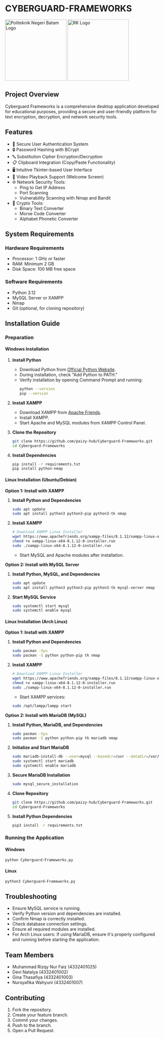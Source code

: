 # CYBERGUARD-FRAMEWORKS
<img src="https://github.com/paizy-hub/chipperhub/blob/main/logopoltek.png" alt="Politeknik Negeri Batam Logo" width="200"/> <img src="https://github.com/paizy-hub/chipperhub/blob/main/logorks.png" alt="RK Logo" width="200"/>

## Project Overview

Cyberguard Frameworks is a comprehensive desktop application developed for educational purposes, providing a secure and user-friendly platform for text encryption, decryption, and network security tools.

## Features

- 🔐 Secure User Authentication System
- 🔒 Password Hashing with BCrypt
- 🔤 Substitution Cipher Encryption/Decryption
- 📋 Clipboard Integration (Copy/Paste Functionality)
- 🖥️ Intuitive Tkinter-based User Interface
- 🎥 Video Playback Support (Welcome Screen)
- 🌐 Network Security Tools:
  - Ping to Get IP Address
  - Port Scanning
  - Vulnerability Scanning with Nmap and Bandit
- 🔧 Crypto Tools:
  - Binary Text Converter
  - Morse Code Converter
  - Alphabet Phonetic Converter

## System Requirements

### Hardware Requirements
- Processor: 1 GHz or faster
- RAM: Minimum 2 GB
- Disk Space: 100 MB free space

### Software Requirements
- Python 3.12
- MySQL Server or XAMPP
- Nmap
- Git (optional, for cloning repository)

## Installation Guide

### Preparation

#### Windows Installation

1. **Install Python**
   - Download Python from [Official Python Website](https://www.python.org/downloads/).
   - During installation, check "Add Python to PATH."
   - Verify installation by opening Command Prompt and running:
     ```bash
     python --version
     pip --version
     ```

2. **Install XAMPP**
   - Download XAMPP from [Apache Friends](https://www.apachefriends.org/).
   - Install XAMPP.
   - Start Apache and MySQL modules from XAMPP Control Panel.

3. **Clone the Repository**
   ```bash
   git clone https://github.com/paizy-hub/Cyberguard-Frameworks.git
   cd Cyberguard-Frameworks
   ```

4. **Install Dependencies**
   ```bash
   pip install -r requirements.txt
   pip install python-nmap
   ```

#### Linux Installation (Ubuntu/Debian)

**Option 1: Install with XAMPP**
1. **Install Python and Dependencies**
   ```bash
   sudo apt update
   sudo apt install python3 python3-pip python3-tk nmap
   ```

2. **Install XAMPP**
   ```bash
   # Download XAMPP Linux Installer
   wget https://www.apachefriends.org/xampp-files/8.1.12/xampp-linux-x64-8.1.12-0-installer.run
   chmod +x xampp-linux-x64-8.1.12-0-installer.run
   sudo ./xampp-linux-x64-8.1.12-0-installer.run
   ```
   - Start MySQL and Apache modules after installation.

**Option 2: Install with MySQL Server**
1. **Install Python, MySQL, and Dependencies**
   ```bash
   sudo apt update
   sudo apt install python3 python3-pip python3-tk mysql-server nmap
   ```

2. **Start MySQL Service**
   ```bash
   sudo systemctl start mysql
   sudo systemctl enable mysql
   ```

#### Linux Installation (Arch Linux)

**Option 1: Install with XAMPP**
1. **Install Python and Dependencies**
   ```bash
   sudo pacman -Syu
   sudo pacman -S python python-pip tk nmap
   ```

2. **Install XAMPP**
   ```bash
   # Download XAMPP Linux Installer
   wget https://www.apachefriends.org/xampp-files/8.1.12/xampp-linux-x64-8.1.12-0-installer.run
   chmod +x xampp-linux-x64-8.1.12-0-installer.run
   sudo ./xampp-linux-x64-8.1.12-0-installer.run
   ```
   - Start XAMPP services:
   ```bash
   sudo /opt/lampp/lampp start
   ```

**Option 2: Install with MariaDB (MySQL)**
1. **Install Python, MariaDB, and Dependencies**
   ```bash
   sudo pacman -Syu
   sudo pacman -S python python-pip tk mariadb nmap
   ```

2. **Initialize and Start MariaDB**
   ```bash
   sudo mariadb-install-db --user=mysql --basedir=/usr --datadir=/var/lib/mysql
   sudo systemctl start mariadb
   sudo systemctl enable mariadb
   ```

3. **Secure MariaDB Installation**
   ```bash
   sudo mysql_secure_installation
   ```

3. **Clone Repository**
   ```bash
   git clone https://github.com/paizy-hub/Cyberguard-Frameworks.git
   cd Cyberguard-Frameworks
   ```

4. **Install Python Dependencies**
   ```bash
   pip3 install -r requirements.txt
   ```

### Running the Application

#### Windows
```bash
python Cyberguard-Frameworks.py
```

#### Linux
```bash
python3 Cyberguard-Frameworks.py
```

## Troubleshooting

- Ensure MySQL service is running.
- Verify Python version and dependencies are installed.
- Confirm Nmap is correctly installed.
- Check database connection settings.
- Ensure all required modules are installed.
- For Arch Linux users: If using MariaDB, ensure it's properly configured and running before starting the application.

## Team Members

- Muhammad Rizqy Nur Faiz (4332401025)
- Devi Natalya (4332401002)
- Gina Thasafiya (4332401003)
- Nursyafika Wahyuni (4332401007)

## Contributing

1. Fork the repository.
2. Create your feature branch.
3. Commit your changes.
4. Push to the branch.
5. Open a Pull Request.
